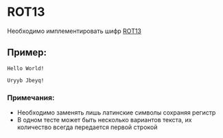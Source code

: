 # ROT13
Необходимо имплементировать шифр [ROT13](https://ru.wikipedia.org/wiki/ROT13)

## Пример:

~~~
Hello World!
~~~

~~~
Uryyb Jbeyq!
~~~

### Примечания:
- Необходимо заменять лишь латинские символы сохраняя регистр
- В одном тесте может быть несколько вариантов текста, их количество всегда передается первой строкой